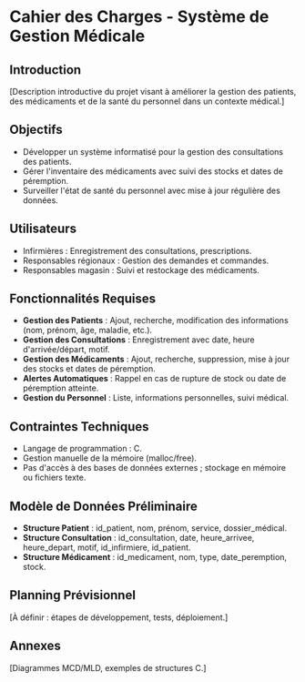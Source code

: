 # Cahier des Charges - Système de Gestion Médicale

## Introduction
[Description introductive du projet visant à améliorer la gestion des patients, des médicaments et de la santé du personnel dans un contexte médical.]

## Objectifs
- Développer un système informatisé pour la gestion des consultations des patients.
- Gérer l'inventaire des médicaments avec suivi des stocks et dates de péremption.
- Surveiller l'état de santé du personnel avec mise à jour régulière des données.

## Utilisateurs
- Infirmières : Enregistrement des consultations, prescriptions.
- Responsables régionaux : Gestion des demandes et commandes.
- Responsables magasin : Suivi et restockage des médicaments.

## Fonctionnalités Requises
- **Gestion des Patients** : Ajout, recherche, modification des informations (nom, prénom, âge, maladie, etc.).
- **Gestion des Consultations** : Enregistrement avec date, heure d'arrivée/départ, motif.
- **Gestion des Médicaments** : Ajout, recherche, suppression, mise à jour des stocks et dates de péremption.
- **Alertes Automatiques** : Rappel en cas de rupture de stock ou date de péremption atteinte.
- **Gestion du Personnel** : Liste, informations personnelles, suivi médical.

## Contraintes Techniques
- Langage de programmation : C.
- Gestion manuelle de la mémoire (malloc/free).
- Pas d'accès à des bases de données externes ; stockage en mémoire ou fichiers texte.

## Modèle de Données Préliminaire
- **Structure Patient** : id_patient, nom, prénom, service, dossier_médical.
- **Structure Consultation** : id_consultation, date, heure_arrivee, heure_depart, motif, id_infirmiere, id_patient.
- **Structure Médicament** : id_medicament, nom, type, date_peremption, stock.

## Planning Prévisionnel
[À définir : étapes de développement, tests, déploiement.]

## Annexes
[Diagrammes MCD/MLD, exemples de structures C.]
